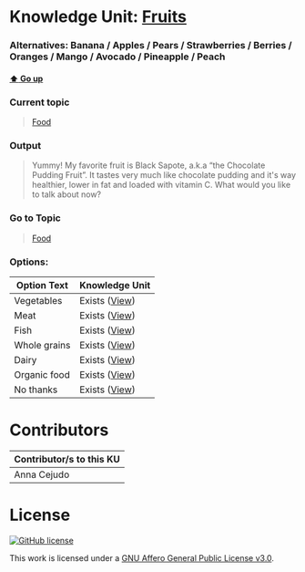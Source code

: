 # Knowledge Unit: [Fruits](../../knowledge_units/food/fruits.md)
### Alternatives:   Banana   /  Apples   /  Pears   /  Strawberries   /  Berries   /  Oranges   /  Mango   /  Avocado   /  Pineapple   /  Peach 
#### [:arrow_up: Go up](../../topics/food.md)
### Current topic
> [Food](../../topics/food.md)
### Output
> Yummy! My favorite fruit is Black Sapote, a.k.a “the Chocolate Pudding Fruit”. It tastes very much like chocolate pudding and it&#039;s way healthier, lower in fat and loaded with vitamin C. What would you like to talk about now?
### Go to Topic
> [Food](../../topics/food.md)

### Options: 

| Option Text | Knowledge Unit |
| - | - |  
| Vegetables  |  Exists ([View](../../knowledge_units/food/vegetables.md))  |  
| Meat  |  Exists ([View](../../knowledge_units/food/meat.md))  |  
| Fish  |  Exists ([View](../../knowledge_units/food/fish.md))  |  
| Whole grains  |  Exists ([View](../../knowledge_units/food/whole-grains.md))  |  
| Dairy  |  Exists ([View](../../knowledge_units/food/dairy.md))  |  
| Organic food  |  Exists ([View](../../knowledge_units/food/organic-food.md))  |  
| No thanks  |  Exists ([View](../../knowledge_units/food/no-thanks.md))  | 

# Contributors

| Contributor/s to this KU |
| - | 
| Anna Cejudo |

# License
[![GitHub license](https://img.shields.io/github/license/inbrainz/cerebro)](https://github.com/inbrainz/cerebro/blob/master/LICENSE)

This work is licensed under a [GNU Affero General Public License v3.0](https://www.gnu.org/licenses/agpl-3.0.txt).